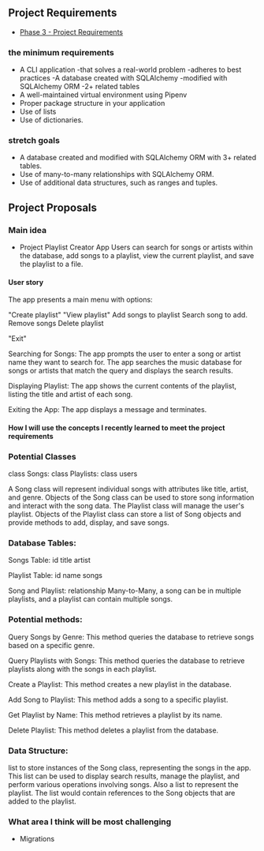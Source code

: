 ## Project Requirements

- [Phase 3 - Project Requirements](https://my.learn.co/courses/653/pages/phase-3-project-cli?module_item_id=95439)


### the minimum requirements

- A CLI application
  -that solves a real-world problem
  -adheres to best practices
-A database created with SQLAlchemy
  -modified with SQLAlchemy ORM
  -2+ related tables
- A well-maintained virtual environment using Pipenv
- Proper package structure in your application
- Use of lists
- Use of dictionaries.

### stretch goals

- A database created and modified with SQLAlchemy ORM with 3+ related tables.
- Use of many-to-many relationships with SQLAlchemy ORM.
- Use of additional data structures, such as ranges and tuples.

## Project Proposals

### Main idea 

- Project Playlist Creator App
Users can search for songs or artists within the database, add songs to a playlist, view the current playlist, and save the playlist to a file. 

#### User story
The app presents a main menu with options:

"Create playlist"
"View playlist"
    Add songs to playlist
      Search song to add.
    Remove songs
    Delete playlist

"Exit"

Searching for Songs:
The app prompts the user to enter a song or artist name they want to search for.
The app searches the music database for songs or artists that match the query and displays the search results.

Displaying Playlist:
The app shows the current contents of the playlist, listing the title and artist of each song.

Exiting the App:
The app displays a message and terminates.

#### How I will use the concepts I recently learned to meet the project requirements

### Potential Classes 

class Songs:
class Playlists:
class users

A Song class will represent individual songs with attributes like title, artist, and genre. Objects of the Song class can be used to store song information and interact with the song data.
The Playlist class will manage the user's playlist. Objects of the Playlist class can store a list of Song objects and provide methods to add, display, and save songs.


### Database Tables:
Songs Table:
id
title
artist

Playlist Table:
id
name
songs

Song and Playlist: relationship Many-to-Many, a song can be in multiple playlists, and a playlist can contain multiple songs.

### Potential methods:

Query Songs by Genre:
This method queries the database to retrieve songs based on a specific genre.

Query Playlists with Songs:
This method queries the database to retrieve playlists along with the songs in each playlist.

Create a Playlist:
This method creates a new playlist in the database.

Add Song to Playlist:
This method adds a song to a specific playlist.

Get Playlist by Name:
This method retrieves a playlist by its name.

Delete Playlist:
This method deletes a playlist from the database.

### Data Structure:
list to store instances of the Song class, representing the songs in the app. This list can be used to display search results, manage the playlist, and perform various operations involving songs.
Also a list to represent the playlist. The list would contain references to the Song objects that are added to the playlist.

### What area I think will be most challenging 

- Migrations